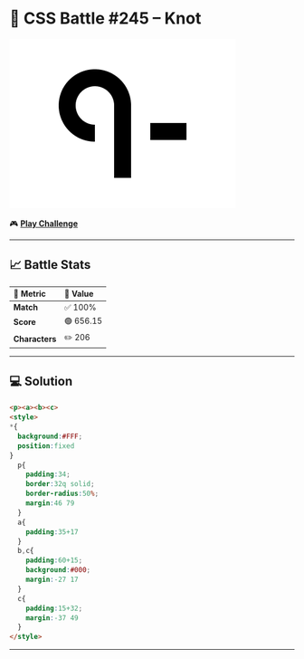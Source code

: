 # 🎯 CSS Battle #245 – **Knot**

![Target Image](./images/245.png)  

🎮 [**Play Challenge**](https://cssbattle.dev/play/245)

---

## 📈 Battle Stats

| 🧩 Metric      | 🔹 Value  |
| :------------- | :-------- |
| **Match**      | ✅ 100%    |
| **Score**      | 🟢 656.15 |
| **Characters** | ✏️ 206    |

---

## 💻 Solution

```html
<p><a><b><c>
<style>
*{
  background:#FFF;
  position:fixed
}
  p{
    padding:34;
    border:32q solid;
    border-radius:50%;
    margin:46 79
  }
  a{
    padding:35+17
  }
  b,c{
    padding:60+15;
    background:#000;
    margin:-27 17
  }
  c{
    padding:15+32;
    margin:-37 49
  }
</style>
```

---
